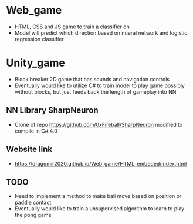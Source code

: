 # Web_game
- HTML, CSS and JS game to train a classifier on
- Model will predict which direction based on nueral network and logistic regression classifier

# Unity_game
- Block breaker 2D game that has sounds and navigation controls
- Eventually would like to utilize C# to train model to play game possibly without blocks, but just feeds back
the length of gameplay into NN
## NN Library SharpNeuron
- Clone of repo https://github.com/0xFireball/SharpNeuron modified to compile in C# 4.0

## Website link
- https://dragomir2020.github.io/Web_game/HTML_embeded/index.html

## TODO
- Need to implement a method to make ball move based on position or paddle contact
- Eventually would like to train a unsupervised algorithm to learn to play the pong game
